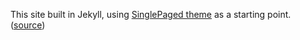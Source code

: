 This site built in Jekyll, using [SinglePaged theme](https://github.com/t413/SinglePaged) as a starting point. ([source](https://github.com/stevula/stevula.github.io))
